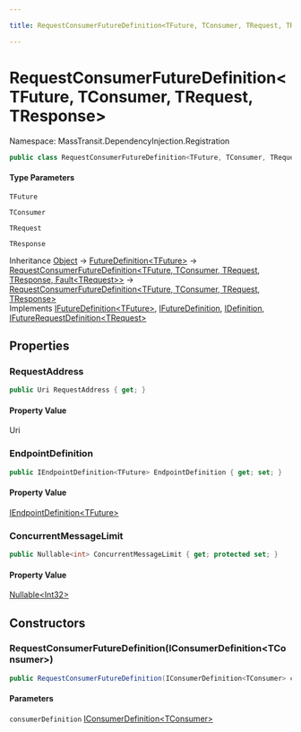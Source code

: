 ```yaml
---

title: RequestConsumerFutureDefinition<TFuture, TConsumer, TRequest, TResponse>

---
```


# RequestConsumerFutureDefinition\<TFuture, TConsumer, TRequest, TResponse\>

Namespace: MassTransit.DependencyInjection.Registration

```csharp
public class RequestConsumerFutureDefinition<TFuture, TConsumer, TRequest, TResponse> : RequestConsumerFutureDefinition<TFuture, TConsumer, TRequest, TResponse, Fault<TRequest>>, IFutureDefinition<TFuture>, IFutureDefinition, IDefinition, IFutureRequestDefinition<TRequest>
```

#### Type Parameters

`TFuture`<br/>

`TConsumer`<br/>

`TRequest`<br/>

`TResponse`<br/>

Inheritance [Object](https://learn.microsoft.com/en-us/dotnet/api/system.object) → [FutureDefinition\<TFuture\>](../../masstransit-abstractions/masstransit/futuredefinition-1) → [RequestConsumerFutureDefinition\<TFuture, TConsumer, TRequest, TResponse, Fault\<TRequest\>\>](../masstransit-dependencyinjection-registration/requestconsumerfuturedefinition-5) → [RequestConsumerFutureDefinition\<TFuture, TConsumer, TRequest, TResponse\>](../masstransit-dependencyinjection-registration/requestconsumerfuturedefinition-4)<br/>
Implements [IFutureDefinition\<TFuture\>](../../masstransit-abstractions/masstransit/ifuturedefinition-1), [IFutureDefinition](../../masstransit-abstractions/masstransit/ifuturedefinition), [IDefinition](../../masstransit-abstractions/masstransit/idefinition), [IFutureRequestDefinition\<TRequest\>](../masstransit/ifuturerequestdefinition-1)

## Properties

### **RequestAddress**

```csharp
public Uri RequestAddress { get; }
```

#### Property Value

Uri<br/>

### **EndpointDefinition**

```csharp
public IEndpointDefinition<TFuture> EndpointDefinition { get; set; }
```

#### Property Value

[IEndpointDefinition\<TFuture\>](../../masstransit-abstractions/masstransit/iendpointdefinition-1)<br/>

### **ConcurrentMessageLimit**

```csharp
public Nullable<int> ConcurrentMessageLimit { get; protected set; }
```

#### Property Value

[Nullable\<Int32\>](https://learn.microsoft.com/en-us/dotnet/api/system.nullable-1)<br/>

## Constructors

### **RequestConsumerFutureDefinition(IConsumerDefinition\<TConsumer\>)**

```csharp
public RequestConsumerFutureDefinition(IConsumerDefinition<TConsumer> consumerDefinition)
```

#### Parameters

`consumerDefinition` [IConsumerDefinition\<TConsumer\>](../../masstransit-abstractions/masstransit/iconsumerdefinition-1)<br/>
